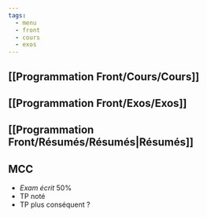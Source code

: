 ```yaml
---
tags:
  - menu
  - front
  - cours
  - exos
---
```

## [[Programmation Front/Cours/Cours]]

## [[Programmation Front/Exos/Exos]]
## [[Programmation Front/Résumés/Résumés|Résumés]]
## MCC

- *Exam écrit* 50%
- TP noté
- TP plus conséquent ?
